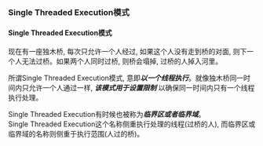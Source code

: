### Single Threaded Execution模式

#### Single Threaded Execution模式
现在有一座独木桥, 每次只允许一个人经过, 如果这个人没有走到桥的对面, 则下一个人无法过桥。如果两个人同时过桥, 则桥会塌掉, 过桥的人掉入河里。

所谓Single Threaded Execution模式, 意即***以一个线程执行***。就像独木桥同一时间内只允许一个人通过一样, ***该模式用于设置限制***
以确保同一时间内只有一个线程执行处理。

Single Threaded Execution有时候也被称为***临界区或者临界域***。  
Single Threaded Execution这个名称侧重执行处理的线程(过桥的人), 而临界区或临界域的名称则侧重于执行范围(人过的桥)。


